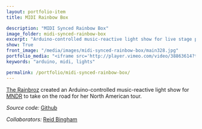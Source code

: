 ```yaml
---
layout: portfolio-item
title: MIDI Rainbow Box

description: "MIDI Synced Rainbow Box"
image_folder: midi-synced-rainbow-box
excerpt: "Arduino-controlled music-reactive light show for live stage performance"
show: True
front_image: "/media/images/midi-synced-rainbow-box/main328.jpg"
portfolio_media: "<iframe src='http://player.vimeo.com/video/38863614?title=0&amp;byline=0&amp;portrait=0' width='640' height='480' frameborder='0'></iframe>"
keywords: "arduino, midi, lights"

permalink: /portfolio/midi-synced-rainbow-box/
---
```


[The Rainbroz](http://www.rainbroz.com) created an Arduino-controlled music-reactive light show for [MNDR](http://www.mndr.com/) to take on the road for her North American tour.

*Source code:* [Github](https://github.com/boxysean/MNDRLighting)

*Collaborators:* [Reid Bingham](http://www.reidbingham.com)
